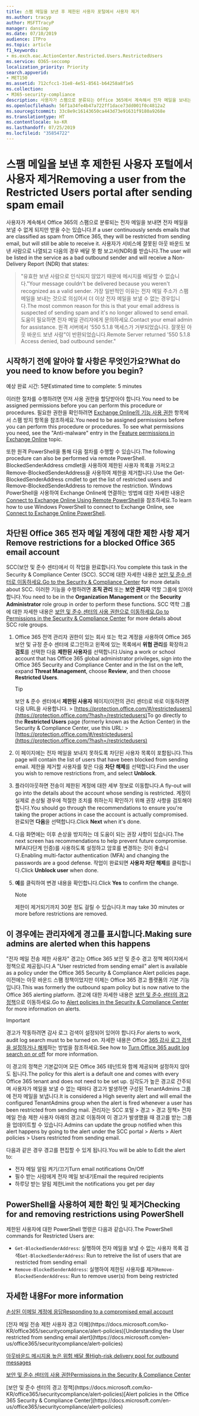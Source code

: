 ```yaml
---
title: 스팸 메일을 보낸 후 제한된 사용자 포털에서 사용자 제거
ms.author: tracyp
author: MSFTTracyP
manager: dansimp
ms.date: 07/10/2019
audience: ITPro
ms.topic: article
f1_keywords:
- ms.exch.eac.ActionCenter.Restricted.Users.RestrictedUsers
ms.service: O365-seccomp
localization_priority: Priority
search.appverid:
- MET150
ms.assetid: 712cfcc1-31e8-4e51-8561-b64258a8f1e5
ms.collection:
- M365-security-compliance
description: 사용자가 스팸으로 분류되는 Office 365에서 계속해서 전자 메일을 보내는 경우 더 이상 메시지를 보낼 수 없게 됩니다.
ms.openlocfilehash: 56f1a34fe4b47a722ff1dace73dd001f0c4812a2
ms.sourcegitcommit: 33c8e9c16143650ca443d73e91631f9180a9268e
ms.translationtype: HT
ms.contentlocale: ko-KR
ms.lasthandoff: 07/25/2019
ms.locfileid: "35854722"
---
```

# <a name="removing-a-user-from-the-restricted-users-portal-after-sending-spam-email"></a><span data-ttu-id="b0635-103">스팸 메일을 보낸 후 제한된 사용자 포털에서 사용자 제거</span><span class="sxs-lookup"><span data-stu-id="b0635-103">Removing a user from the Restricted Users portal after sending spam email</span></span>

<span data-ttu-id="b0635-104">사용자가 계속해서 Office 365의 스팸으로 분류되는 전자 메일을 보내면 전자 메일을 보낼 수 없게 되지만 받을 수는 있습니다.</span><span class="sxs-lookup"><span data-stu-id="b0635-104">If a user continuously sends emails that are classified as spam from Office 365, they will be restricted from sending email, but will still be able to receive it.</span></span> <span data-ttu-id="b0635-105">사용자가 서비스에 잘못된 아웃 바운드 보낸 사람으로 나열되고 다음의 경우 배달 못 함 보고서(NDR)를 받습니다.</span><span class="sxs-lookup"><span data-stu-id="b0635-105">The user will be listed in the service as a bad outbound sender and will receive a Non-Delivery Report (NDR) that states:</span></span>

> <span data-ttu-id="b0635-106">"유효한 보낸 사람으로 인식되지 않았기 때문에 메시지를 배달할 수 없습니다.</span><span class="sxs-lookup"><span data-stu-id="b0635-106">"Your message couldn't be delivered because you weren't recognized as a valid sender.</span></span> <span data-ttu-id="b0635-107">가장 일반적인 이유는 전자 메일 주소가 스팸 메일을 보내는 것으로 의심어서 더 이상 전자 메일을 보낼 수 없는 경우입니다.</span><span class="sxs-lookup"><span data-stu-id="b0635-107">The most common reason for this is that your email address is suspected of sending spam and it's no longer allowed to send email.</span></span>  <span data-ttu-id="b0635-108">도움이 필요하면 전자 메일 관리자에게 문의하세요.</span><span class="sxs-lookup"><span data-stu-id="b0635-108">Contact  your email admin for assistance.</span></span> <span data-ttu-id="b0635-109">원격 서버에서 '550 5.1.8 액세스가 거부되었습니다. 잘못된 아웃 바운드 보낸 사람"이 반환되었습니다.</span><span class="sxs-lookup"><span data-stu-id="b0635-109">Remote Server returned '550 5.1.8 Access denied, bad outbound sender."</span></span>

## <a name="what-do-you-need-to-know-before-you-begin"></a><span data-ttu-id="b0635-110">시작하기 전에 알아야 할 사항은 무엇인가요?</span><span class="sxs-lookup"><span data-stu-id="b0635-110">What do you need to know before you begin?</span></span>
<span data-ttu-id="b0635-111"><a name="sectionSection0"> </a></span><span class="sxs-lookup"><span data-stu-id="b0635-111"></span></span>

<span data-ttu-id="b0635-112">예상 완료 시간: 5분</span><span class="sxs-lookup"><span data-stu-id="b0635-112">Estimated time to complete: 5 minutes</span></span>
  
<span data-ttu-id="b0635-113">이러한 절차를 수행하려면 먼저 사용 권한을 할당받아야 합니다.</span><span class="sxs-lookup"><span data-stu-id="b0635-113">You need to be assigned permissions before you can perform this procedure or procedures.</span></span> <span data-ttu-id="b0635-114">필요한 권한을 확인하려면 [Exchange Online의 기능 사용 권한](http://technet.microsoft.com/library/15073ce1-0917-403b-8839-02a2ebc96e16.aspx) 항목에서 스팸 방지 항목을 참조하세요.</span><span class="sxs-lookup"><span data-stu-id="b0635-114">You need to be assigned permissions before you can perform this procedure or procedures. To see what permissions you need, see the "Anti-malware" entry in the [Feature permissions in Exchange Online](http://technet.microsoft.com/library/15073ce1-0917-403b-8839-02a2ebc96e16.aspx) topic.</span></span>

<span data-ttu-id="b0635-115">또한 원격 PowerShell을 통해 다음 절차를 수행할 수 있습니다.</span><span class="sxs-lookup"><span data-stu-id="b0635-115">The following procedure can also be performed via remote PowerShell.</span></span> <span data-ttu-id="b0635-116">BlockedSenderAddress cmdlet을 사용하여 제한된 사용자 목록을 가져오고 Remove-BlockedSenderAddress을 사용하여 제한을 제거합니다.</span><span class="sxs-lookup"><span data-stu-id="b0635-116">Use the Get-BlockedSenderAddress cmdlet to get the list of restricted users and Remove-BlockedSenderAddress to remove the restriction.</span></span> <span data-ttu-id="b0635-117">Windows PowerShell을 사용하여 Exchange Online에 연결하는 방법에 대한 자세한 내용은 [Connect to Exchange Online Using Remote PowerShell](https://go.microsoft.com/fwlink/p/?linkid=396554)을 참조하세요.</span><span class="sxs-lookup"><span data-stu-id="b0635-117">To learn how to use Windows PowerShell to connect to Exchange Online, see [Connect to Exchange Online PowerShell](https://go.microsoft.com/fwlink/p/?linkid=396554).</span></span>

## <a name="remove-restrictions-for-a-blocked-office-365-email-account"></a><span data-ttu-id="b0635-118">차단된 Office 365 전자 메일 계정에 대한 제한 사항 제거</span><span class="sxs-lookup"><span data-stu-id="b0635-118">Remove restrictions for a blocked Office 365 email account</span></span>

<span data-ttu-id="b0635-119">SCC(보안 및 준수 센터)에서 이 작업을 완료합니다.</span><span class="sxs-lookup"><span data-stu-id="b0635-119">You complete this task in the Security & Compliance Center (SCC).</span></span> <span data-ttu-id="b0635-120">SCC에 대한 자세한 내용은 [보안 및 준수 센터로 이동하세요.](go-to-the-securitycompliance-center.md)</span><span class="sxs-lookup"><span data-stu-id="b0635-120">[Go to the Security & Compliance Center](go-to-the-securitycompliance-center.md) for more details about SCC.</span></span> <span data-ttu-id="b0635-121">이러한 기능을 수행하려면 **조직 관리** 또는 **보안 관리자** 역할 그룹에 있어야 합니다.</span><span class="sxs-lookup"><span data-stu-id="b0635-121">You need to be in the **Organization Management** or the **Security Administrator** role group in order to perform these functions.</span></span> <span data-ttu-id="b0635-122">SCC 역학 그룹에 대한 자세한 내용은 [보안 및 준수 센터의 사용 권한으로 이동하세요.](permissions-in-the-security-and-compliance-center.md)</span><span class="sxs-lookup"><span data-stu-id="b0635-122">[Go to Permissions in the Security & Compliance Center](permissions-in-the-security-and-compliance-center.md) for more details about SCC role groups.</span></span>

1. <span data-ttu-id="b0635-123">Office 365 전역 관리자 권한이 있는 회사 또는 학교 계정을 사용하여 Office 365 보안 및 규정 준수 센터에 로그인하고 왼쪽에 있는 목록에서 **위협 관리**를 확장하고 **검토**를 선택한 다음 **제한된 사용자**를 선택합니다.</span><span class="sxs-lookup"><span data-stu-id="b0635-123">Using a work or school account that has Office 365 global administrator privileges, sign into the Office 365 Security and Compliance Center and in the list on the left, expand **Threat Management**, choose **Review**, and then choose **Restricted Users**.</span></span>
    
    > [!TIP]
    > <span data-ttu-id="b0635-124">보안 &amp; 준수 센터에서 **제한된 사용자** 페이지(이전의 관리 센터)로 바로 이동하려면 다음 URL을 사용합니다. > [https://protection.office.com/#/restrictedusers](https://protection.office.com/?hash=/restrictedusers)</span><span class="sxs-lookup"><span data-stu-id="b0635-124">To go directly to the **Restricted Users** page (formerly known as the Action Center) in the Security &amp; Compliance Center, use this URL: > [https://protection.office.com/#/restrictedusers](https://protection.office.com/?hash=/restrictedusers)</span></span>

2. <span data-ttu-id="b0635-125">이 페이지에는 전자 메일을 보내지 못하도록 차단된 사용자 목록이 포함됩니다.</span><span class="sxs-lookup"><span data-stu-id="b0635-125">This page will contain the list of users that have been blocked from sending email.</span></span>  <span data-ttu-id="b0635-126">제한을 제거할 사용자를 찾은 다음 **차단 해제**를 선택합니다.</span><span class="sxs-lookup"><span data-stu-id="b0635-126">Find the user you wish to remove restrictions from, and select **Unblock**.</span></span>

3. <span data-ttu-id="b0635-127">플라이아웃하면 전송이 제한된 계정에 대한 세부 정보로 이동합니다.</span><span class="sxs-lookup"><span data-stu-id="b0635-127">A fly-out will go into the details about the account whose sending is restricted.</span></span> <span data-ttu-id="b0635-128">계정이 실제로 손상될 경우에 적절한 조치를 취하는지 확인하기 위해 권장 사항을 검토해야 합니다.</span><span class="sxs-lookup"><span data-stu-id="b0635-128">You should go through the recommendations to ensure you're taking the proper actions in case the account is actually compromised.</span></span> <span data-ttu-id="b0635-129">완료되면 **다음**을 선택합니다.</span><span class="sxs-lookup"><span data-stu-id="b0635-129">Click **Next** when it's done.</span></span>

4. <span data-ttu-id="b0635-130">다음 화면에는 이후 손상을 방지하는 데 도움이 되는 권장 사항이 있습니다.</span><span class="sxs-lookup"><span data-stu-id="b0635-130">The next screen has recommendations to help prevent future compromise.</span></span> <span data-ttu-id="b0635-131">MFA(다단계 인증)를 사용하도록 설정하고 암호를 변경하는 것이 좋습니다.</span><span class="sxs-lookup"><span data-stu-id="b0635-131">Enabling multi-factor authentication (MFA) and changing the passwords are a good defense.</span></span> <span data-ttu-id="b0635-132">작업이 완료되면 **사용자 차단 해제**를 클릭합니다.</span><span class="sxs-lookup"><span data-stu-id="b0635-132">Click **Unblock user** when done.</span></span>

5. <span data-ttu-id="b0635-133">**예**를 클릭하여 변경 내용을 확인합니다.</span><span class="sxs-lookup"><span data-stu-id="b0635-133">Click **Yes** to confirm the change.</span></span>

    > [!NOTE]
    > <span data-ttu-id="b0635-134">제한이 제거되기까지 30분 정도 걸릴 수 있습니다.</span><span class="sxs-lookup"><span data-stu-id="b0635-134">It may take 30 minutes or more before restrictions are removed.</span></span> 

## <a name="making-sure-admins-are-alerted-when-this-happens"></a><span data-ttu-id="b0635-135">이 경우에는 관리자에게 경고를 표시합니다.</span><span class="sxs-lookup"><span data-stu-id="b0635-135">Making sure admins are alerted when this happens</span></span>

<span data-ttu-id="b0635-136">"전자 메일 전송 제한 사용자" 경고는 Office 365 보안 및 준수 경고 정책 페이지에서 정책으로 제공됩니다.</span><span class="sxs-lookup"><span data-stu-id="b0635-136">A "User restricted from sending email" alert is available as a policy under the Office 365 Security & Compliance Alert policies page.</span></span> <span data-ttu-id="b0635-137">이전에는 아웃 바운드 스팸 정책이었지만 이제는 Office 365 경고 플랫폼의 기본 기능입니다.</span><span class="sxs-lookup"><span data-stu-id="b0635-137">This was formerly the outbound spam policy but is now native to the Office 365 alerting platform.</span></span> <span data-ttu-id="b0635-138">경고에 대한 자세한 내용은 [보안 및 준수 센터의 경고 정책](alert-policies.md)으로 이동하세요.</span><span class="sxs-lookup"><span data-stu-id="b0635-138">Go to [Alert policies in the Security & Compliance Center](alert-policies.md) for more information on alerts.</span></span>

> [!IMPORTANT]
> <span data-ttu-id="b0635-139">경고가 작동하려면 감사 로그 검색이 설정되어 있어야 합니다.</span><span class="sxs-lookup"><span data-stu-id="b0635-139">For alerts to work, audit log search must to be turned on.</span></span> <span data-ttu-id="b0635-140">자세한 내용은 Office [365 감사 로그 검색을 설정하거나 해제](turn-audit-log-search-on-or-off.md)하는 방법을 참조하세요.</span><span class="sxs-lookup"><span data-stu-id="b0635-140">See how to [Turn Office 365 audit log search on or off](turn-audit-log-search-on-or-off.md) for more information.</span></span>

<span data-ttu-id="b0635-141">이 경고의 정책은 기본값이며 모든 Office 365 테넌트와 함께 제공되며 설정하지 않아도 됩니다.</span><span class="sxs-lookup"><span data-stu-id="b0635-141">The policy for this alert is a default one and comes with every Office 365 tenant and does not need to be set up.</span></span> <span data-ttu-id="b0635-142">심각도가 높은 경고로 간주되며 사용자가 메일을 보낼 수 없는 때마다 경고가 발생하면 구성된 TenantAdmins 그룹에 전자 메일을 보냅니다.</span><span class="sxs-lookup"><span data-stu-id="b0635-142">It is considered a High severity alert and will email the configured TenantAdmins group when the alert is fired whenever a user has been restricted from sending mail.</span></span> <span data-ttu-id="b0635-143">관리자는 SCC 포털 > 경고 > 경고 정책> 전자 메일 전송 제한 사용자 아래의 경고로 이동하여 이 경고가 발생했을 때 경고를 받는 그룹을 업데이트할 수 있습니다.</span><span class="sxs-lookup"><span data-stu-id="b0635-143">Admins can update the group notified when this alert happens by going to the alert under the SCC portal > Alerts > Alert policies > Users restricted from sending email.</span></span>

<span data-ttu-id="b0635-144">다음과 같은 경우 경고를 편집할 수 있게 됩니다.</span><span class="sxs-lookup"><span data-stu-id="b0635-144">You will be able to Edit the alert to:</span></span>
- <span data-ttu-id="b0635-145">전자 메일 알림 켜기/끄기</span><span class="sxs-lookup"><span data-stu-id="b0635-145">Turn email notifications On/Off</span></span>
- <span data-ttu-id="b0635-146">필수 받는 사람에게 전자 메일 보내기</span><span class="sxs-lookup"><span data-stu-id="b0635-146">Email the required recipients</span></span>
- <span data-ttu-id="b0635-147">하루당 받는 알림 제한</span><span class="sxs-lookup"><span data-stu-id="b0635-147">Limit the notifications you get per day</span></span>

## <a name="checking-for-and-removing-restrictions-using-powershell"></a><span data-ttu-id="b0635-148">PowerShell을 사용하여 제한 확인 및 제거</span><span class="sxs-lookup"><span data-stu-id="b0635-148">Checking for and removing restrictions using PowerShell</span></span>
<span data-ttu-id="b0635-149">제한된 사용자에 대한 PowerShell 명령은 다음과 같습니다.</span><span class="sxs-lookup"><span data-stu-id="b0635-149">The PowerShell commands for Restricted Users are:</span></span>
- <span data-ttu-id="b0635-150">`Get-BlockedSenderAddress`: 실행하여 전자 메일을 보낼 수 없는 사용자 목록 검색</span><span class="sxs-lookup"><span data-stu-id="b0635-150">`Get-BlockedSenderAddress`: Run to retreive the list of users that are restricted from sending email</span></span>
- <span data-ttu-id="b0635-151">`Remove-BlockedSenderAddress`: 실행하여 제한된 사용자를 제거</span><span class="sxs-lookup"><span data-stu-id="b0635-151">`Remove-BlockedSenderAddress`: Run to remove user(s) from being restricted</span></span>

## <a name="for-more-information"></a><span data-ttu-id="b0635-152">자세한 내용</span><span class="sxs-lookup"><span data-stu-id="b0635-152">For more information</span></span>

[<span data-ttu-id="b0635-153">손상된 이메일 계정에 응답</span><span class="sxs-lookup"><span data-stu-id="b0635-153">Responding to a compromised email account</span></span>](responding-to-a-compromised-email-account.md)

<span data-ttu-id="b0635-154">
  [전자 메일 전송 제한 사용자 경고 이해](https://docs.microsoft.com/ko-KR/office365/securitycompliance/alert-policies)</span><span class="sxs-lookup"><span data-stu-id="b0635-154">[Understanding the User restricted from sending email alert](https://docs.microsoft.com/en-us/office365/securitycompliance/alert-policies)</span></span>

[<span data-ttu-id="b0635-155">아웃바운드 메시지용 높은 위험 배달 풀</span><span class="sxs-lookup"><span data-stu-id="b0635-155">High-risk delivery pool for outbound messages</span></span>](high-risk-delivery-pool-for-outbound-messages.md)

[<span data-ttu-id="b0635-156">보안 및 준수 센터의 사용 권한</span><span class="sxs-lookup"><span data-stu-id="b0635-156">Permissions in the Security & Compliance Center</span></span>](permissions-in-the-security-and-compliance-center.md)

<span data-ttu-id="b0635-157">
  [보안 및 준수 센터의 경고 정책](https://docs.microsoft.com/ko-KR/office365/securitycompliance/alert-policies)</span><span class="sxs-lookup"><span data-stu-id="b0635-157">[Alert policies in the Office 365 Security & Compliance Center](https://docs.microsoft.com/en-us/office365/securitycompliance/alert-policies)</span></span>
